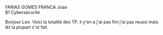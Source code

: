 FARIAS GOMES FRANCA Joao        
B1 Cybersécurité 


Bonjour Leo. Voici la totalité des TP, il y'en a j'ai pas fini j'ai pas reussi mais tkt la plupart c'st fait.